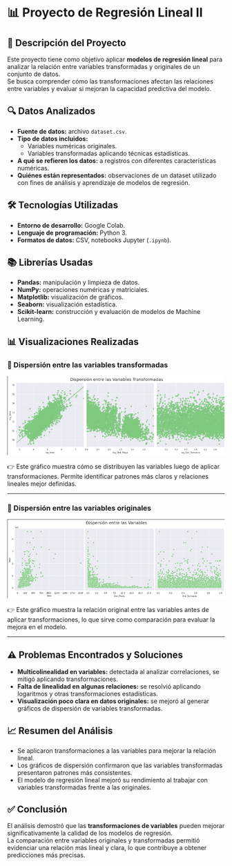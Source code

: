# 📊 Proyecto de Regresión Lineal II  

## 📌 Descripción del Proyecto  
Este proyecto tiene como objetivo aplicar **modelos de regresión lineal** para analizar la relación entre variables transformadas y originales de un conjunto de datos.  
Se busca comprender cómo las transformaciones afectan las relaciones entre variables y evaluar si mejoran la capacidad predictiva del modelo.  

## 🔍 Datos Analizados  
- **Fuente de datos:** archivo `dataset.csv`.  
- **Tipo de datos incluidos:**  
  - Variables numéricas originales.  
  - Variables transformadas aplicando técnicas estadísticas.  
- **A qué se refieren los datos:** a registros con diferentes características numéricas.  
- **Quiénes están representados:** observaciones de un dataset utilizado con fines de análisis y aprendizaje de modelos de regresión.  

## 🛠️ Tecnologías Utilizadas  
- **Entorno de desarrollo:** Google Colab.  
- **Lenguaje de programación:** Python 3.  
- **Formatos de datos:** CSV, notebooks Jupyter (`.ipynb`).  

## 📚 Librerías Usadas  
- **Pandas:** manipulación y limpieza de datos.  
- **NumPy:** operaciones numéricas y matriciales.  
- **Matplotlib:** visualización de gráficos.  
- **Seaborn:** visualización estadística.  
- **Scikit-learn:** construcción y evaluación de modelos de Machine Learning.  

## 📊 Visualizaciones Realizadas  

### 📌 Dispersión entre las variables transformadas  
![Dispersión entre variables transformadas](/img/dispersion%20entre%20las%20variables%20transformadas.png)  

👉 Este gráfico muestra cómo se distribuyen las variables luego de aplicar transformaciones. Permite identificar patrones más claros y relaciones lineales mejor definidas.  

---

### 📌 Dispersión entre las variables originales  
![Dispersión entre variables](/img/dispersion%20entre%20las%20variables.png)  

👉 Este gráfico muestra la relación original entre las variables antes de aplicar transformaciones, lo que sirve como comparación para evaluar la mejora en el modelo.  

---

## ⚠️ Problemas Encontrados y Soluciones  
- **Multicolinealidad en variables:** detectada al analizar correlaciones, se mitigó aplicando transformaciones.  
- **Falta de linealidad en algunas relaciones:** se resolvió aplicando logaritmos y otras transformaciones estadísticas.  
- **Visualización poco clara en datos originales:** se mejoró al generar gráficos de dispersión de variables transformadas.  

## 📈 Resumen del Análisis  
- Se aplicaron transformaciones a las variables para mejorar la relación lineal.  
- Los gráficos de dispersión confirmaron que las variables transformadas presentaron patrones más consistentes.  
- El modelo de regresión lineal mejoró su rendimiento al trabajar con variables transformadas frente a las originales.  

## ✅ Conclusión  
El análisis demostró que las **transformaciones de variables** pueden mejorar significativamente la calidad de los modelos de regresión.  
La comparación entre variables originales y transformadas permitió evidenciar una relación más lineal y clara, lo que contribuye a obtener predicciones más precisas.  

